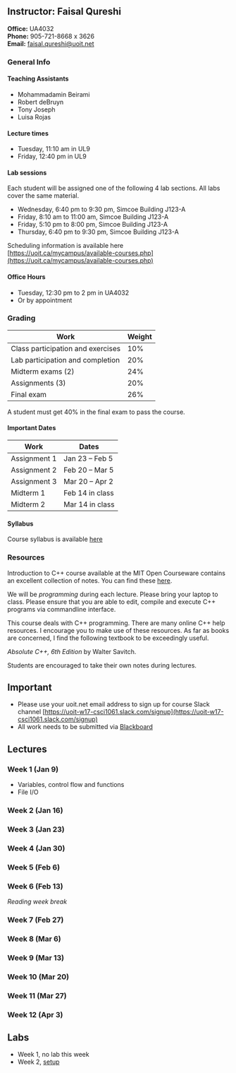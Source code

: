 ## __Instructor: Faisal Qureshi__
__Office:__ UA4032  __Phone:__ 905-721-8668 x 3626  __Email:__ faisal.qureshi@uoit.net

### General Info

#### Teaching Assistants- Mohammadamin Beirami- Robert deBruyn- Tony Joseph- Luisa Rojas#### Lecture times- Tuesday, 11:10 am in UL9- Friday, 12:40 pm in UL9#### Lab sessionsEach student will be assigned one of the following 4 lab sections.  All labs cover the same material.- Wednesday, 6:40 pm to 9:30 pm, Simcoe Building J123-A- Friday, 8:10 am to 11:00 am, Simcoe Building J123-A- Friday, 5:10 pm to 8:00 pm, Simcoe Building J123-A- Thursday, 6:40 pm to 9:30 pm, Simcoe Building J123-AScheduling information is available here [https://uoit.ca/mycampus/available-courses.php](https://uoit.ca/mycampus/available-courses.php)#### Office Hours- Tuesday, 12:30 pm to 2 pm in UA4032- Or by appointment

### GradingWork | Weight
-----|-------Class participation and exercises |  10%Lab participation and completion | 20%Midterm exams (2) | 24%Assignments (3) | 20%Final exam | 26%A student must get 40% in the final exam to pass the course. #### Important DatesWork | Dates
-----|------Assignment 1 | Jan 23 – Feb 5Assignment 2 | Feb 20 – Mar 5Assignment 3 | Mar 20 – Apr 2Midterm 1 | Feb 14 in classMidterm 2 | Mar 14 in class


#### Syllabus

Course syllabus is available [here](syllabus.pdf)

### Resources

Introduction to C++ course available at the MIT Open Courseware contains an excellent collection of notes.  You can find these [here](https://ocw.mit.edu/courses/electrical-engineering-and-computer-science/6-096-introduction-to-c-january-iap-2011/lecture-notes/).  

We will be _programming_ during each lecture.  Please bring your laptop to class.  Please ensure that you are able to edit, compile and execute C++ programs via commandline interface.

This course deals with C++ programming.  There are many online C++ help resources.  I encourage you to make use of these resources.  As far as books are concerned, I find the following textbook to be exceedingly useful._Absolute C++, 6th Edition_ by Walter Savitch.Students are encouraged to take their own notes during lectures.

## Important

- Please use your uoit.net email address to sign up for course Slack channel [https://uoit-w17-csci1061.slack.com/signup](https://uoit-w17-csci1061.slack.com/signup)
- All work needs to be submitted via [Blackboard](http://uoit.blackboard.com)

## Lectures
### Week 1 (Jan 9)

- Variables, control flow and functions
- File I/O

### Week 2 (Jan 16) 

### Week 3 (Jan 23)

### Week 4 (Jan 30)

### Week 5 (Feb 6)

### Week 6 (Feb 13)

_Reading week break_

### Week 7 (Feb 27)

### Week 8 (Mar 6)

### Week 9 (Mar 13)

### Week 10 (Mar 20)

### Week 11 (Mar 27)

### Week 12 (Apr 3)

## Labs

- Week 1, no lab this week
- Week 2, [setup](labs/lab1-setup)